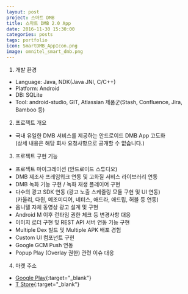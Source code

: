 ```yaml
---
layout: post
project: 스마트 DMB
title: 스마트 DMB 2.0 App
date: 2016-11-30 15:30:00 
categories: posts 
tags: portfolio
icon: SmartDMB_AppIcon.png
image: omnitel_smart_dmb.png
---
```


1) 개발 환경  
 - Language: Java, NDK(Java JNI, C/C++)  
 - Platform: Android  
 - DB: SQLite  
 - Tool: android-studio, GIT, Atlassian 제품군(Stash, Confluence, Jira, Bamboo 등)  

2) 프로젝트 개요  
 - 국내 유일한 DMB 서비스를 제공하는 안드로이드 DMB App 고도화  
   (상세 내용은 해당 회사 요청사항으로 공개할 수 없습니다.)  

3) 프로젝트 구현 기능  
 - 프로젝트 마이그레이션 (안드로이드 스튜디오)  
 - DMB 제조사 프레임워크 연동 및 고화질 서비스 라이브러리 연동  
 - DMB 녹화 기능 구현 / 녹화 재생 플레이어 구현  
 - 다수의 광고 SDK 연동 (광고 노출 스케줄링 모듈 구현 및 UI 연동)  
   (카울리, 다윈, 메조미디어, 네터스, 애드라, 애드립, 허블 등 연동)  
 - 옴니텔 자체 동영상 광고 설계 및 구현  
 - Android M 이후 런타임 권한 체크 등 변경사항 대응  
 - 이미지 로더 구현 및 REST API 서버 연동 기능 구현  
 - Multiple Dex 빌드 및 Multiple APK 배포 경험  
 - Custom UI 컴포넌트 구현  
 - Google GCM Push 연동  
 - Popup Play (Overlay 권한) 관련 이슈 대응  
 
4) 마켓 주소  
 - [Google Play](https://play.google.com/store/apps/details?id=com.omnitel.android.dmb&hl=ko){:target="_blank"}  
 - [T Store](https://onestore.co.kr/userpoc/apps/view?pid=0000321366){:target="_blank"}  